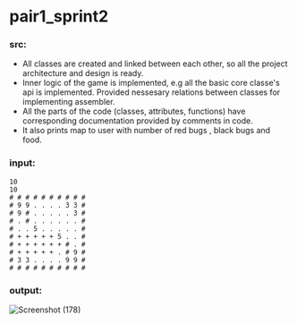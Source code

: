 # pair1_sprint2

### src: 
- All classes are created and linked between each other, so all the project architecture and design is ready.
- Inner logic of the game is implemented, e.g all the basic core classe's api is implemented. Provided nessesary relations between classes for implementing assembler.
- All the parts of the code (classes, attributes, functions) have corresponding documentation provided by comments in code.
- It also prints map to user with number of red bugs , black bugs and food.


### input:
```
10
10 
# # # # # # # # # #
# 9 9 . . . . 3 3 #
# 9 # . . . . . 3 #
# . # . . . . . . #
# . . 5 . . . . . #
# + + + + + 5 . . #
# + + + + + + # . #
# + + + + + . # 9 #
# 3 3 . . . . 9 9 #
# # # # # # # # # #
```



### output:
![Screenshot (178)](https://user-images.githubusercontent.com/71903387/231769716-93bfb2de-9a80-437f-80a0-03e3ae584d14.png)
